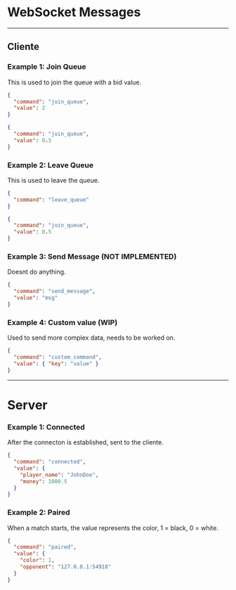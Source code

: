 # WebSocket Messages

---

## Cliente

### Example 1: Join Queue

This is used to join the queue with a bid value.

```json
{
  "command": "join_queue",
  "value": 2
}
```

```json
{
  "command": "join_queue",
  "value": 0.5
}
```

### Example 2: Leave Queue

This is used to leave the queue.

```json
{
  "command": "leave_queue"
}
```

```json
{
  "command": "join_queue",
  "value": 0.5
}
```

### Example 3: Send Message (NOT IMPLEMENTED)

Doesnt do anything.

```json
{
  "command": "send_message",
  "value": "msg"
}
```

### Example 4: Custom value (WIP)

Used to send more complex data, needs to be worked on.

```json
{
  "command": "custom_command",
  "value": { "key": "value" }
}
```

---

# Server

### Example 1: Connected

After the connecton is established, sent to the cliente.

```json
{
  "command": "connected",
  "value": {
    "player_name": "JohnDoe",
    "money": 1000.5
  }
}
```

### Example 2: Paired

When a match starts, the value represents the color, 1 = black, 0 = white.

```json
{
  "command": "paired",
  "value": {
    "color": 1,
    "opponent": "127.0.0.1:54918"
  }
}
```
